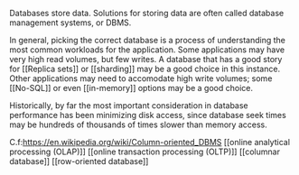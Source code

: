 Databases store data.  Solutions for storing data are often called database management systems, or DBMS. 

In general, picking the correct database is a process of understanding the most common workloads for the application.  Some applications may have very high read volumes, but few writes.  A database that has a good story for [[Replica sets]] or [[sharding]] may be a good choice in this instance.  Other applications may need to accomodate high write volumes; some [[No-SQL]] or even [[in-memory]] options may be a good choice.

Historically, by far the most important consideration in database performance has been minimizing disk access, since database seek times may be hundreds of thousands of times slower than memory access.  

C.f:https://en.wikipedia.org/wiki/Column-oriented_DBMS
[[online analytical processing (OLAP)]]
[[online transaction processing (OLTP)]]
[[columnar database]]
[[row-oriented database]]